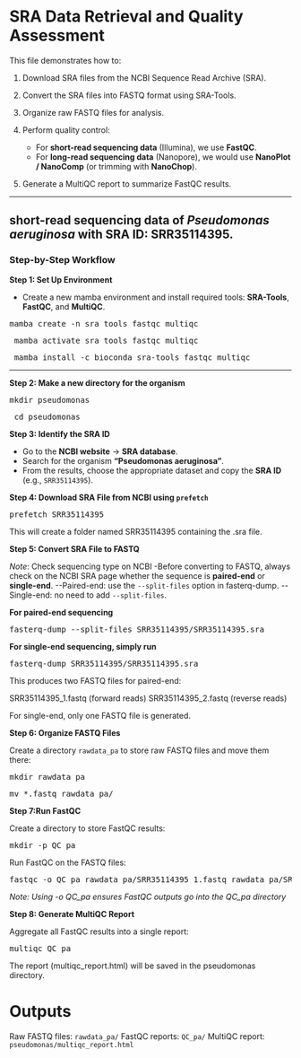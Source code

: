 # **SRA Data Retrieval and Quality Assessment**

This file demonstrates how to:

1. Download SRA files from the NCBI Sequence Read Archive (SRA).  
2. Convert the SRA files into FASTQ format using SRA-Tools.  
3. Organize raw FASTQ files for analysis.  
4. Perform quality control:

   - For **short-read sequencing data** (Illumina), we use **FastQC**.  
   - For **long-read sequencing data** (Nanopore), we would use **NanoPlot / NanoComp** (or trimming with **NanoChop**).

5. Generate a MultiQC report to summarize FastQC results.

---

## short-read sequencing data of *Pseudomonas aeruginosa* with SRA ID: SRR35114395.
### Step-by-Step Workflow

**Step 1: Set Up Environment**
- Create a new mamba environment and install required tools: **SRA-Tools**, **FastQC**, and **MultiQC**.  

<pre>mamba create -n sra_tools_fastqc_multiqc</pre>
<pre> mamba activate sra_tools_fastqc_multiqc</pre>
<pre> mamba install -c bioconda sra-tools fastqc multiqc</pre>

---

**Step 2: Make a new directory for the organism**

<pre>mkdir pseudomonas</pre>
<pre> cd pseudomonas</pre>

**Step 3: Identify the SRA ID**

- Go to the **NCBI website** → **SRA database**.  
- Search for the organism **“Pseudomonas aeruginosa”**.  
- From the results, choose the appropriate dataset and copy the **SRA ID** (e.g., `SRR35114395`).

**Step 4: Download SRA File from NCBI using `prefetch`**

<pre>prefetch SRR35114395</pre>
This will create a folder named SRR35114395 containing the .sra file.

**Step 5: Convert SRA File to FASTQ**

*Note*: Check sequencing type on NCBI
-Before converting to FASTQ, always check on the NCBI SRA page whether the sequence is **paired-end** or **single-end**.
--Paired-end: use the `--split-files` option in fasterq-dump.
--Single-end: no need to add `--split-files`.

**For paired-end sequencing**
<pre>fasterq-dump --split-files SRR35114395/SRR35114395.sra</pre>

**For single-end sequencing, simply run**
<pre>fasterq-dump SRR35114395/SRR35114395.sra</pre>

This produces two FASTQ files for paired-end:

SRR35114395_1.fastq (forward reads)
SRR35114395_2.fastq (reverse reads)

For single-end, only one FASTQ file is generated.

**Step 6:  Organize FASTQ Files**

Create a directory `rawdata_pa` to store raw FASTQ files and move them there:
<pre>mkdir rawdata_pa</pre>
<pre>mv *.fastq rawdata_pa/</pre>

**Step 7:Run FastQC**

Create a directory to store FastQC results:
<pre>mkdir -p QC_pa</pre>

Run FastQC on the FASTQ files:
<pre>fastqc -o QC_pa rawdata_pa/SRR35114395_1.fastq rawdata_pa/SRR35114395_2.fastq </pre>


*Note: Using -o QC_pa ensures FastQC outputs go into the QC_pa directory*

**Step 8: Generate MultiQC Report**

Aggregate all FastQC results into a single report:
<pre>multiqc QC_pa</pre>

The report (multiqc_report.html) will be saved in the pseudomonas directory.

# Outputs

Raw FASTQ files: `rawdata_pa/`
FastQC reports: `QC_pa/`
MultiQC report: `pseudomonas/multiqc_report.html`




